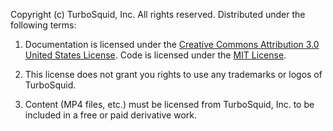 Copyright (c) TurboSquid, Inc. All rights reserved. Distributed under the following terms:

1.  Documentation is licensed under the [Creative Commons Attribution 3.0 United States License](http://creativecommons.org/licenses/by/3.0/us/legalcode). Code is licensed under the [MIT License](http://opensource.org/licenses/MIT).

2.  This license does not grant you rights to use any trademarks or logos of TurboSquid.

3.  Content (MP4 files, etc.) must be licensed from TurboSquid, Inc. to be included in a free or paid derivative work.
